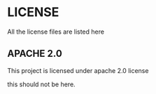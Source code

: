 # LICENSE
All the license files are listed here
## APACHE 2.0
This project is licensed under apache 2.0 license

this should not be here.
